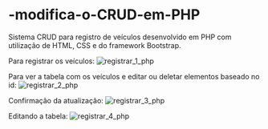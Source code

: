 # -modifica-o-CRUD-em-PHP
Sistema CRUD para registro de veículos desenvolvido em PHP com utilização de HTML, CSS e do framework Bootstrap.

Para registrar os veículos:
![registrar_1_php](https://user-images.githubusercontent.com/71944010/96374891-f83e8b80-114b-11eb-86c2-b185c22363bd.png)

Para ver a tabela com os veículos e editar ou deletar elementos baseado no id:
![registrar_2_php](https://user-images.githubusercontent.com/71944010/96374895-fe346c80-114b-11eb-98e6-1e7928f03493.png)

Confirmação da atualização:
![registrar_3_php](https://user-images.githubusercontent.com/71944010/96374900-02f92080-114c-11eb-8389-41dd0f65b403.png)

Editando a tabela:
![registrar_4_php](https://user-images.githubusercontent.com/71944010/96374906-07253e00-114c-11eb-988b-842d8efc681a.png)
